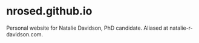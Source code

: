 # nrosed.github.io

Personal website for Natalie Davidson, PhD candidate. Aliased at natalie-r-davidson.com.
